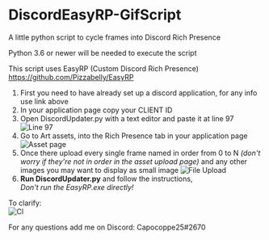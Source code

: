 # DiscordEasyRP-GifScript
A little python script to cycle frames into Discord Rich Presence

Python 3.6 or newer will be needed to execute the script

This script uses EasyRP (Custom Discord Rich Presence) https://github.com/Pizzabelly/EasyRP

1. First you need to have already set up a discord application, for any info use link above
2. In your application page copy your CLIENT ID
3. Open DiscordUpdater.py with a text editor and paste it at line 97
![Line 97](https://cdn.discordapp.com/attachments/287236122075987969/700426485965783094/rp0.PNG)
4. Go to Art assets, into the Rich Presence tab in your application page
![Asset page](https://cdn.discordapp.com/attachments/287236122075987969/700422518124707861/rp1.PNG)
5. Once there upload every single frame named in order from 0 to N _(don't worry if they're not in order in the asset upload page)_ 
   and any other images you may want to display as small image
![File Upload](https://cdn.discordapp.com/attachments/287236122075987969/700421380411359242/rp2.PNG)
6. **Run DiscordUpdater.py** and follow the instructions,\
      *Don't run the EasyRP.exe directly!*


To clarify:\
![Cl](https://cdn.discordapp.com/attachments/362267949836271617/778385920671875072/view.PNG)


For any questions add me on Discord: Capocoppe25#2670
